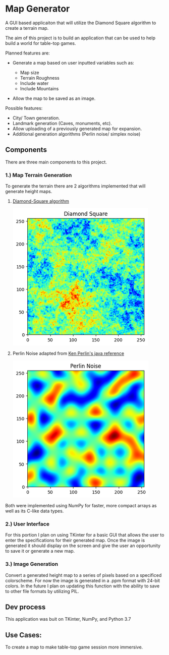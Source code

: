# Map Generator
A GUI based applicaiton that will utilize the Diamond Square algorithm
to create a terrain map.

The aim of this project is to build an application that can be used 
to help build a world for table-top games.

Planned features are:
* Generate a map based on user inputted variables such as:
	* Map size
	* Terrain Roughness
	* Include water
	* Include Mountains

* Allow the map to be saved as an image.

Possible features:
* City/ Town generation.
* Landmark generation (Caves, monuments, etc).
* Allow uploading of a previously generated map for expansion.
* Additional generation algorithms (Perlin noise/ simplex noise)


## Components
There are three main components to this project.

### 1.) Map Terrain Generation
To generate the terrain there are 2 algorithms implemented that will generate height maps.

1. [Diamond-Square algorithm](https://en.wikipedia.org/wiki/Diamond-square_algorithm)
	
    ![dsheatmap](https://github.com/d-romano/mapgenerator/raw/master/Images/dsheatmap.png)

2. Perlin Noise adapted from [Ken Perlin's java reference](https://mrl.cs.nyu.edu/~perlin/noise/)

    ![pnheatmap](https://github.com/d-romano/mapgenerator/raw/master/Images/pnheatmap.png)

Both were implemented using NumPy for faster, more compact arrays as well as its C-like data types. 

### 2.) User Interface
For this portion I plan on using TKinter for a basic GUI that allows the user to enter the specifications
for their generated map. Once the image is generated it should display on the screen and give the user
an opportunity to save it or generate a new map.

### 3.) Image Generation
Convert a generated height map to a series of pixels based on a specificed colorscheme. For now the image is generated in a .ppm format with 24-bit colors. In the future I plan on updating this function with the ability to save to other file formats by utilizing PIL.

## Dev process
This application was buit on TKinter, NumPy, and Python 3.7

## Use Cases:
To create a map to make table-top game session more immersive.

